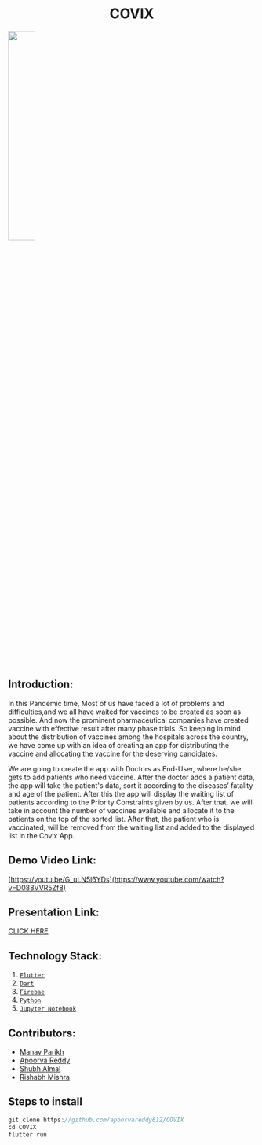 <h1 align="center">COVIX</h1>
<p align="center">
</p>

<p align="left" width="100%">
    <img width="33%" src="https://user-images.githubusercontent.com/52506383/114286571-9ec17480-9a7d-11eb-9f63-b03e0ba3f486.jpeg"> 
</p>

## Introduction:
In this Pandemic time, Most of us have faced a lot of problems and difficulties,and we all have waited for vaccines to be created as soon as possible. And now the prominent pharmaceutical companies have created vaccine with effective result after many phase trials.
So keeping in mind about the distribution of vaccines among the hospitals across the country, we have come up with an idea of creating an app for distributing the vaccine and allocating the vaccine for the deserving candidates.

We are going to create the app with Doctors as End-User, where he/she gets to add patients who need vaccine. After the doctor adds a patient data, the app will take the patient's data, sort it according to the diseases’ fatality and age of the patient. After this the app will display the waiting list of patients according to the Priority Constraints given by us.
After that, we will take in account the number of vaccines available and allocate it to the patients on the top of the sorted list. After that, the patient who is vaccinated, will be removed from the waiting list and added to the displayed list in the Covix App.
  
## Demo Video Link:
  
[https://youtu.be/G_uLN5l6YDs](https://www.youtube.com/watch?v=D088VVR5Zf8)
  
## Presentation Link:

[CLICK HERE](https://drive.google.com/file/d/1gvSt2y0CFkexJ92DCJVlDbrh6hRttyUn/view?usp=sharing)

  
  
## Technology Stack:
  1) [`Flutter`](https://flutter.dev/) 
  2) [`Dart`](https://dart.dev/)
  3) [`Firebae`](https://firebase.google.com/)
  4) [`Python`](https://www.python.org/)
  5) [`Jupyter Notebook`](https://jupyter.org/)
  

## Contributors:


* [Manav Parikh](https://github.com/manavparikh01)
* [Apoorva Reddy](https://github.com/apoorvareddy612)
* [Shubh Almal](https://github.com/shubh0125)
* [Rishabh Mishra](https://github.com/mypherhistamine)

## Steps to install

```dart
git clone https://github.com/apoorvareddy612/COVIX
cd COVIX
flutter run
```


